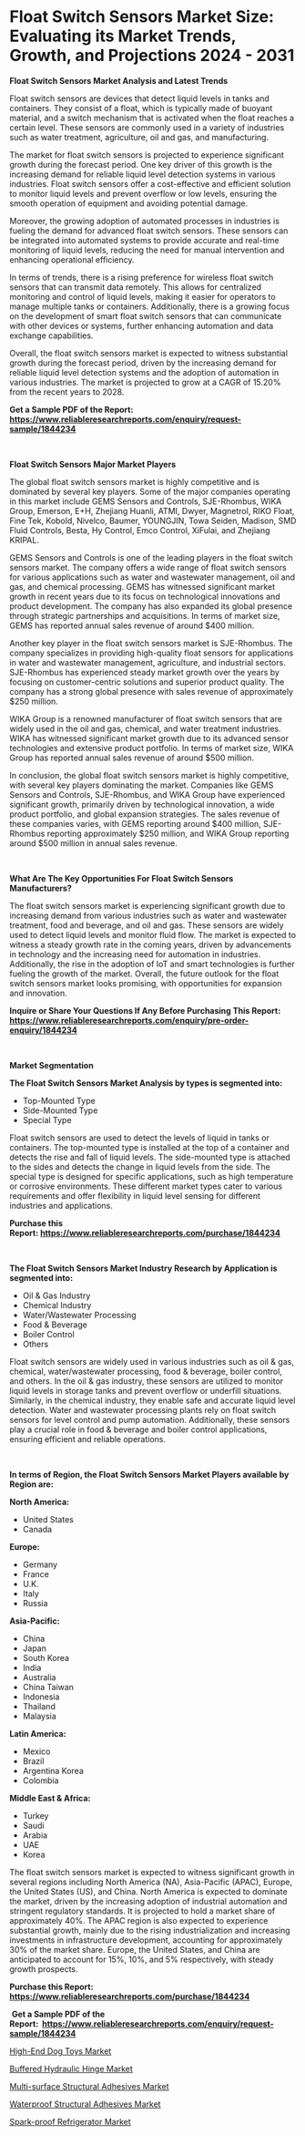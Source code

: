 <p><h1>Float Switch Sensors Market Size: Evaluating its Market Trends, Growth, and Projections 2024 - 2031</h1></p><p><strong>Float Switch Sensors Market Analysis and Latest Trends</strong></p>
<p><p>Float switch sensors are devices that detect liquid levels in tanks and containers. They consist of a float, which is typically made of buoyant material, and a switch mechanism that is activated when the float reaches a certain level. These sensors are commonly used in a variety of industries such as water treatment, agriculture, oil and gas, and manufacturing.</p><p>The market for float switch sensors is projected to experience significant growth during the forecast period. One key driver of this growth is the increasing demand for reliable liquid level detection systems in various industries. Float switch sensors offer a cost-effective and efficient solution to monitor liquid levels and prevent overflow or low levels, ensuring the smooth operation of equipment and avoiding potential damage.</p><p>Moreover, the growing adoption of automated processes in industries is fueling the demand for advanced float switch sensors. These sensors can be integrated into automated systems to provide accurate and real-time monitoring of liquid levels, reducing the need for manual intervention and enhancing operational efficiency.</p><p>In terms of trends, there is a rising preference for wireless float switch sensors that can transmit data remotely. This allows for centralized monitoring and control of liquid levels, making it easier for operators to manage multiple tanks or containers. Additionally, there is a growing focus on the development of smart float switch sensors that can communicate with other devices or systems, further enhancing automation and data exchange capabilities.</p><p>Overall, the float switch sensors market is expected to witness substantial growth during the forecast period, driven by the increasing demand for reliable liquid level detection systems and the adoption of automation in various industries. The market is projected to grow at a CAGR of 15.20% from the recent years to 2028.</p></p>
<p><strong>Get a Sample PDF of the Report:&nbsp; <a href="https://www.reliableresearchreports.com/enquiry/request-sample/1844234">https://www.reliableresearchreports.com/enquiry/request-sample/1844234</a></strong></p>
<p>&nbsp;</p>
<p><strong>Float Switch Sensors Major Market Players</strong></p>
<p><p>The global float switch sensors market is highly competitive and is dominated by several key players. Some of the major companies operating in this market include GEMS Sensors and Controls, SJE-Rhombus, WIKA Group, Emerson, E+H, Zhejiang Huanli, ATMI, Dwyer, Magnetrol, RIKO Float, Fine Tek, Kobold, Nivelco, Baumer, YOUNGJIN, Towa Seiden, Madison, SMD Fluid Controls, Besta, Hy Control, Emco Control, XiFulai, and Zhejiang KRIPAL.</p><p>GEMS Sensors and Controls is one of the leading players in the float switch sensors market. The company offers a wide range of float switch sensors for various applications such as water and wastewater management, oil and gas, and chemical processing. GEMS has witnessed significant market growth in recent years due to its focus on technological innovations and product development. The company has also expanded its global presence through strategic partnerships and acquisitions. In terms of market size, GEMS has reported annual sales revenue of around $400 million.</p><p>Another key player in the float switch sensors market is SJE-Rhombus. The company specializes in providing high-quality float sensors for applications in water and wastewater management, agriculture, and industrial sectors. SJE-Rhombus has experienced steady market growth over the years by focusing on customer-centric solutions and superior product quality. The company has a strong global presence with sales revenue of approximately $250 million.</p><p>WIKA Group is a renowned manufacturer of float switch sensors that are widely used in the oil and gas, chemical, and water treatment industries. WIKA has witnessed significant market growth due to its advanced sensor technologies and extensive product portfolio. In terms of market size, WIKA Group has reported annual sales revenue of around $500 million.</p><p>In conclusion, the global float switch sensors market is highly competitive, with several key players dominating the market. Companies like GEMS Sensors and Controls, SJE-Rhombus, and WIKA Group have experienced significant growth, primarily driven by technological innovation, a wide product portfolio, and global expansion strategies. The sales revenue of these companies varies, with GEMS reporting around $400 million, SJE-Rhombus reporting approximately $250 million, and WIKA Group reporting around $500 million in annual sales revenue.</p></p>
<p>&nbsp;</p>
<p><strong>What Are The Key Opportunities For Float Switch Sensors Manufacturers?</strong></p>
<p><p>The float switch sensors market is experiencing significant growth due to increasing demand from various industries such as water and wastewater treatment, food and beverage, and oil and gas. These sensors are widely used to detect liquid levels and monitor fluid flow. The market is expected to witness a steady growth rate in the coming years, driven by advancements in technology and the increasing need for automation in industries. Additionally, the rise in the adoption of IoT and smart technologies is further fueling the growth of the market. Overall, the future outlook for the float switch sensors market looks promising, with opportunities for expansion and innovation.</p></p>
<p><strong>Inquire or Share Your Questions If Any Before Purchasing This Report: <a href="https://www.reliableresearchreports.com/enquiry/pre-order-enquiry/1844234">https://www.reliableresearchreports.com/enquiry/pre-order-enquiry/1844234</a></strong></p>
<p>&nbsp;</p>
<p><strong>Market Segmentation</strong></p>
<p><strong>The Float Switch Sensors Market Analysis by types is segmented into:</strong></p>
<p><ul><li>Top-Mounted Type</li><li>Side-Mounted Type</li><li>Special Type</li></ul></p>
<p><p>Float switch sensors are used to detect the levels of liquid in tanks or containers. The top-mounted type is installed at the top of a container and detects the rise and fall of liquid levels. The side-mounted type is attached to the sides and detects the change in liquid levels from the side. The special type is designed for specific applications, such as high temperature or corrosive environments. These different market types cater to various requirements and offer flexibility in liquid level sensing for different industries and applications.</p></p>
<p><strong>Purchase this Report:&nbsp;<a href="https://www.reliableresearchreports.com/purchase/1844234">https://www.reliableresearchreports.com/purchase/1844234</a></strong></p>
<p>&nbsp;</p>
<p><strong>The Float Switch Sensors Market Industry Research by Application is segmented into:</strong></p>
<p><ul><li>Oil & Gas Industry</li><li>Chemical Industry</li><li>Water/Wastewater Processing</li><li>Food & Beverage</li><li>Boiler Control</li><li>Others</li></ul></p>
<p><p>Float switch sensors are widely used in various industries such as oil & gas, chemical, water/wastewater processing, food & beverage, boiler control, and others. In the oil & gas industry, these sensors are utilized to monitor liquid levels in storage tanks and prevent overflow or underfill situations. Similarly, in the chemical industry, they enable safe and accurate liquid level detection. Water and wastewater processing plants rely on float switch sensors for level control and pump automation. Additionally, these sensors play a crucial role in food & beverage and boiler control applications, ensuring efficient and reliable operations.</p></p>
<p>&nbsp;</p>
<p><strong>In terms of Region, the Float Switch Sensors Market Players available by Region are:</strong></p>
<p>
    <p> <strong> North America: </strong>
        <ul>
            <li>United States</li>
            <li>Canada</li>
        </ul>
        </p> 
    <p> <strong> Europe: </strong>
        <ul>
            <li>Germany</li>
            <li>France</li>
            <li>U.K.</li>
            <li>Italy</li>
            <li>Russia</li>
        </ul>
        </p> 
    <p> <strong> Asia-Pacific: </strong>
        <ul>
            <li>China</li>
            <li>Japan</li>
            <li>South Korea</li>
            <li>India</li>
            <li>Australia</li>
            <li>China Taiwan</li>
            <li>Indonesia</li>
            <li>Thailand</li>
            <li>Malaysia</li>
        </ul>
        </p> 
    <p> <strong> Latin America: </strong>
        <ul>
            <li>Mexico</li>
            <li>Brazil</li>
            <li>Argentina Korea</li>
            <li>Colombia</li>
        </ul>
        </p> 
    <p> <strong> Middle East & Africa: </strong>
        <ul>
            <li>Turkey</li>
            <li>Saudi</li>
            <li>Arabia</li>
            <li>UAE</li>
            <li>Korea</li>
        </ul>
    </p>
    </p>
<p><p>The float switch sensors market is expected to witness significant growth in several regions including North America (NA), Asia-Pacific (APAC), Europe, the United States (US), and China. North America is expected to dominate the market, driven by the increasing adoption of industrial automation and stringent regulatory standards. It is projected to hold a market share of approximately 40%. The APAC region is also expected to experience substantial growth, mainly due to the rising industrialization and increasing investments in infrastructure development, accounting for approximately 30% of the market share. Europe, the United States, and China are anticipated to account for 15%, 10%, and 5% respectively, with steady growth prospects.</p></p>
<p><strong>Purchase this Report: <a href="https://www.reliableresearchreports.com/purchase/1844234">https://www.reliableresearchreports.com/purchase/1844234</a></strong></p>
<p>&nbsp;<strong>Get a Sample PDF of the Report:&nbsp;&nbsp;<a href="https://www.reliableresearchreports.com/enquiry/request-sample/1844234">https://www.reliableresearchreports.com/enquiry/request-sample/1844234</a></strong></p>
<p><strong></strong></p>
<p><p><a href="https://github.com/irfadac/Market-Research-Report-List-1/blob/main/high-end-dog-toys-market.md">High-End Dog Toys Market</a></p><p><a href="https://issuu.com/reportprime-2/docs/buffered-hydraulic-hinge-market-size-2030.pptx">Buffered Hydraulic Hinge Market</a></p><p><a href="https://issuu.com/reportprime-2/docs/multi-surface-structural-adhesives-market-size-203">Multi-surface Structural Adhesives Market</a></p><p><a href="https://issuu.com/reportprime-2/docs/waterproof-structural-adhesives-market-size-2030.p">Waterproof Structural Adhesives Market</a></p><p><a href="https://github.com/juniordelafrance/Market-Research-Report-List-1/blob/main/spark-proof-refrigerator-market.md">Spark-proof Refrigerator Market</a></p></p>